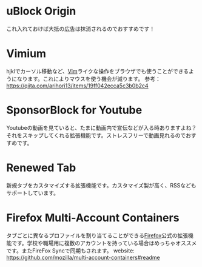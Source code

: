 # uBlock Origin
これ入れておけば大抵の広告は抹消されるのでおすすめです！
# Vimium
hjklでカーソル移動など、[Vim](../DB/Software/Software_DATA/Vim.md)ライクな操作をブラウザでも使うことができるようになります。これによりマウスを使う機会が減ります。
参考： https://qiita.com/arihori13/items/19ff042ecca5c3b0b2c4
# SponsorBlock for Youtube
Youtubeの動画を見ていると、たまに動画内で宣伝などが入る時ありますよね？それをスキップしてくれる拡張機能です。ストレスフリーで動画見れるのでおすすめです。
# Renewed Tab
新規タブをカスタマイズする拡張機能です。カスタマイズ製が高く、RSSなどもサポートしています。

# Firefox Multi-Account Containers
タブごとに異なるプロファイルを割り当てることができる[Firefox](../DB/Software/Software_DATA/Firefox.md)公式の拡張機能です。学校や職場用に複数のアカウントを持っている場合はめっちゃオススメです。またFireFox Syncで同期もされます。
website: https://github.com/mozilla/multi-account-containers#readme